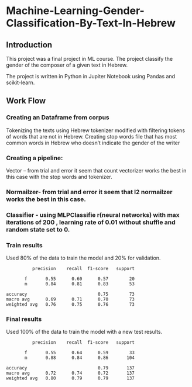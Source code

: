 # Machine-Learning-Gender-Classification-By-Text-In-Hebrew
## Introduction

This project was a final project in ML course. The project classify the gender of the composer of a given text in Hebrew.

The project is written in Python in Jupiter Notebook using Pandas and scikit-learn.
## Work Flow 
### Creating an Dataframe from corpus
Tokenizing the texts using Hebrew tokenizer modified with filtering tokens of words that are not in Hebrew.
Creating stop words file that has most common words in Hebrew who doesn’t indicate the gender of the writer  
### Creating a pipeline:
Vector – from trial and error it seem that count vectorizer works the best in this case with the stop words and tokenizer.
### Normailzer- from trial and error it seem that l2 normailzer works the best in this case.
### Classifier - using MLPClassifie r(neural networks) with max iterations of 200 , learning rate of 0.01 without shuffle and random state set to 0.
### Train results
Used 80% of the data to train the model and 20% for validation.

              precision    recall  f1-score   support

           f       0.55      0.60      0.57        20
           m       0.84      0.81      0.83        53

    accuracy                           0.75        73
    macro avg      0.69      0.71      0.70        73
    weighted avg   0.76      0.75      0.76        73

### Final results
Used 100% of the data to train the model with a new test results.

              precision    recall  f1-score   support

           f       0.55      0.64      0.59        33
           m       0.88      0.84      0.86       104

    accuracy                           0.79       137
    macro avg      0.72      0.74      0.72       137
    weighted avg   0.80      0.79      0.79       137







